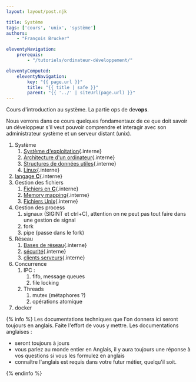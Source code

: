 ```yaml
---
layout: layout/post.njk

title: Système
tags: ['cours', 'unix', 'système']
authors:
    - "François Brucker"

eleventyNavigation:
    prerequis:
        - "/tutoriels/ordinateur-développement/"

eleventyComputed:
    eleventyNavigation:
        key: "{{ page.url }}"
        title: "{{ title | safe }}"
        parent: "{{ '../' | siteUrl(page.url) }}"
---
```



<!-- début résumé -->

Cours d'introduction au système. La partie ops de dev**ops**.

<!-- fin résumé -->

Nous verrons dans ce cours quelques fondamentaux de ce que doit savoir un développeur s'il veut pouvoir comprendre et interagir avec son administrateur système et un serveur distant (unix).

1. Système
   1. [Système d'exploitation](./système-exploitation){.interne}
   2. [Architecture d'un ordinateur](./architecture-ordinateur){.interne}
   3. [Structures de données utiles](./structures-données-système){.interne}
   4. [Linux](linux){.interne}
2. [langage **C**](./langage-c){.interne}
3. Gestion des fichiers
   1. [Fichiers en **C**](fichiers-C){.interne}
   2. [Memory mapping](memory-mapping){.interne}
   3. [Fichiers Unix](fichiers){.interne}
4. Gestion des process
   1. signaux (SIGINT et ctrl+C), attention on ne peut pas tout faire dans une gestion de signal
   2. fork
   3. pipe (passe dans le fork)
5. Réseau
   1. [Bases de réseau](réseau){.interne}
   2. [sécurité](./sécurité){.interne}
   3. [clients serveurs](./client-serveur){.interne}
6. Concurrence
   1. IPC :
      1. fifo, message queues
      2. file locking
   2. Threads
      1. mutex (métaphores ?)
      2. opérations atomique
7. docker

{% info %}
Les documentations techniques que l'on donnera ici seront toujours en anglais. Faite l'effort de vous y mettre. Les documentations anglaises :

* seront toujours à jours
* vous parlez au monde entier en Anglais, il y aura toujours une réponse à vos questions si vous les formulez en anglais
* connaître l'anglais est requis dans votre futur métier, quelqu'il soit.

{% endinfo %}
